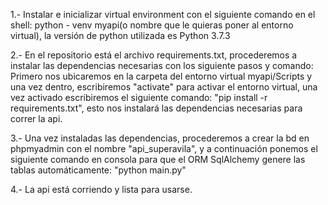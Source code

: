 1.- Instalar e inicializar virtual environment con el siguiente comando en el shell: 
python - venv myapi(o nombre que le quieras poner al entorno virtual), la versión de python utilizada es Python 3.7.3

2.- En el repositorio está el archivo requirements.txt, procederemos a instalar las dependencias necesarias con los siguiente pasos y comando: Primero nos ubicaremos en la carpeta del entorno virtual myapi/Scripts y una vez dentro, escribiremos "activate" para activar el entorno virtual, una vez activado escribiremos el siguiente comando: "pip install -r requirements.txt", esto nos instalará las dependencias necesarias para correr la api.

3.- Una vez instaladas las dependencias, procederemos a crear la bd en phpmyadmin con el nombre "api_superavila", y a continuación
ponemos el siguiente comando en consola para que el ORM SqlAlchemy genere las tablas automáticamente: "python main.py"

4.- La api está corriendo y lista para usarse.
